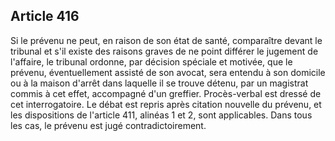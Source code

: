 Article 416
----
Si le prévenu ne peut, en raison de son état de santé, comparaître devant le
tribunal et s'il existe des raisons graves de ne point différer le jugement de
l'affaire, le tribunal ordonne, par décision spéciale et motivée, que le
prévenu, éventuellement assisté de son avocat, sera entendu à son domicile ou à
la maison d'arrêt dans laquelle il se trouve détenu, par un magistrat commis à
cet effet, accompagné d'un greffier. Procès-verbal est dressé de cet
interrogatoire. Le débat est repris après citation nouvelle du prévenu, et les
dispositions de l'article 411, alinéas 1 et 2, sont applicables. Dans tous les
cas, le prévenu est jugé contradictoirement.
